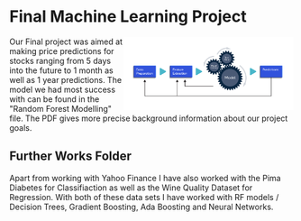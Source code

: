 # Final Machine Learning Project 

<img alt="Logo" align="right" src="./img/learning_resources_01-01.png" width="60%" />

Our Final project was aimed at making price predictions for stocks ranging from 5 days into the future to 1 month as well as 1 year predictions. The model we had most success with can be found in the "Random Forest Modelling" file. The PDF gives more precise background information about our project goals.

## Further Works Folder

Apart from working with Yahoo Finance I have also worked with the Pima Diabetes for Classifiaction as well as the Wine Quality Dataset for Regression. With both of these data sets I have worked with RF models / Decision Trees, Gradient Boosting, Ada Boosting and Neural Networks. 



